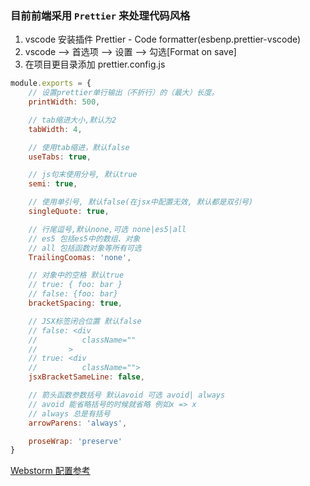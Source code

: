 ### 目前前端采用 `Prettier` 来处理代码风格

1. vscode 安装插件 Prettier - Code formatter(esbenp.prettier-vscode)
2. vscode --> 首选项 --> 设置 --> 勾选[Format on save]
3. 在项目更目录添加 prettier.config.js

```js
module.exports = {
    // 设置prettier单行输出（不折行）的（最大）长度。
    printWidth: 500,

    // tab缩进大小,默认为2
    tabWidth: 4,

    // 使用tab缩进，默认false
    useTabs: true,

    // js句末使用分号, 默认true
    semi: true,

    // 使用单引号, 默认false(在jsx中配置无效, 默认都是双引号)
    singleQuote: true,

    // 行尾逗号,默认none,可选 none|es5|all
    // es5 包括es5中的数组、对象
    // all 包括函数对象等所有可选
    TrailingCoomas: 'none',

    // 对象中的空格 默认true
    // true: { foo: bar }
    // false: {foo: bar}
    bracketSpacing: true,

    // JSX标签闭合位置 默认false
    // false: <div
    //          className=""
    //       >
    // true: <div
    //          className="">
    jsxBracketSameLine: false,

    // 箭头函数参数括号 默认avoid 可选 avoid| always
    // avoid 能省略括号的时候就省略 例如x => x
    // always 总是有括号
    arrowParens: 'always',

    proseWrap: 'preserve'
}
```

 [Webstorm 配置参考](https://mp.weixin.qq.com/s/dwsCPbQPLa3l8fjdbrvLmQ)
